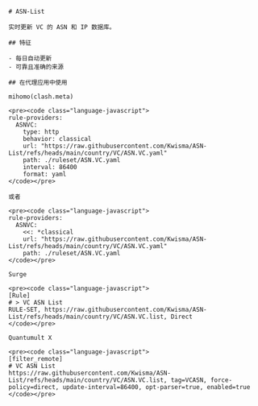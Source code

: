
    # ASN-List
    
    实时更新 VC 的 ASN 和 IP 数据库。
    
    ## 特征
    
    - 每日自动更新
    - 可靠且准确的来源
    
    ## 在代理应用中使用
    
    mihomo(clash.meta)
   
    <pre><code class="language-javascript">
    rule-providers:
      ASNVC:
        type: http
        behavior: classical
        url: "https://raw.githubusercontent.com/Kwisma/ASN-List/refs/heads/main/country/VC/ASN.VC.yaml"
        path: ./ruleset/ASN.VC.yaml
        interval: 86400
        format: yaml
    </code></pre>

    或者

    <pre><code class="language-javascript">
    rule-providers:
      ASNVC:
        <<: *classical
        url: "https://raw.githubusercontent.com/Kwisma/ASN-List/refs/heads/main/country/VC/ASN.VC.yaml"
        path: ./ruleset/ASN.VC.yaml
    </code></pre>
    
    Surge
    
    <pre><code class="language-javascript">
    [Rule]
    # > VC ASN List
    RULE-SET, https://raw.githubusercontent.com/Kwisma/ASN-List/refs/heads/main/country/VC/ASN.VC.list, Direct
    </code></pre>
    
    Quantumult X
    
    <pre><code class="language-javascript">
    [filter_remote]
    # VC ASN List
    https://raw.githubusercontent.com/Kwisma/ASN-List/refs/heads/main/country/VC/ASN.VC.list, tag=VCASN, force-policy=direct, update-interval=86400, opt-parser=true, enabled=true
    </code></pre>
    